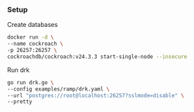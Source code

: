 ### Setup

Create databases

```sh
docker run -d \
--name cockroach \
-p 26257:26257 \
cockroachdb/cockroach:v24.3.3 start-single-node --insecure
```

Run drk

```sh
go run drk.go \
--config examples/ramp/drk.yaml \
--url "postgres://root@localhost:26257?sslmode=disable" \
--pretty
```